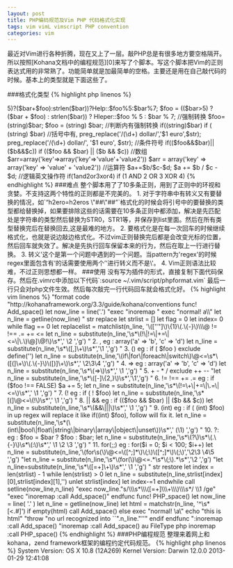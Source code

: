 ```yaml
---
layout: post
title: PHP编码规范及Vim PHP 代码格式化实现
tags: vim vimL vimscript PHP convention 
categories: vim
---
```

最近对Vim进行各种折腾，现在又上了一层。敲PHP总是有很多地方要空格隔开。所以按照[Kohana文档中的编程规范][0]来写了个脚本。写这个脚本把Vim的正则表达式用的非常熟了。功能简单就是加最简单的空格。主要还是用在自己敲代码的时候。基本上的类型就是下面这些了。

###格式化类型
{% highlight php linenos %}
<?php 
//判断
if($foo=='bar')     
if ($foo == 'bar')

//赋值
$foo='bar';
$foo = 'bar';

//否定
if (!$foo)
if ( ! $foo)

//三元加其他运算符
$foo=(($bar>5)?($bar+$foo):strlen($bar))?Help::$foo%5:$bar%7;
$foo = (($bar>5) ? ($bar + $foo) : strlen($bar)) ? Hleper::$foo % 5 : $bar % 7;

//强制转换
$foo=(string)$bar;
$foo = (string) $bar;

//判断内有强制转换
if((string)$bar)
if ( (string) $bar)

//括号中有,
preg_replace('/(\d+) dollar/','$1 euro',$str);
preg_replace('/(\d+) dollar/', '$1 euro', $str);

//条件符号
if(($foo&&$bar)||($b&&$c))
if (($foo && $bar) || ($b && $c))

//数组
$arr=array('key'=>array('key'=>'value'+'value2'))
$arr = array('key' => array('key' => 'value' + 'value2'))

//运算符
$a+=$b/$c-$d;
$a += $b / $c - $d;

//逻辑英文操作符
if(1and2or3xor4)
if (1 AND 2 OR 3 XOR 4) 

{% endhighlight %}
###难点
整个脚本用了了10多条正则，用到了正则中的环视和贪婪。不支持这两个特性的正则都是不完美的。

1. 对于字符串中有转义又有要替换的情况，如`“h2ero=h2eros \"##\"##”`格式化的时候会将引号中的要替换的类型都给替换掉，如果要排除这些的话需要在10多条正则中都添加，解决是先匹配处是字符串的类型然后替换为STR0，STR1等，并保存到list里面。然后在所有类型替换完后在替换回去,这是最难的地方。
2. 要格式化是在每一次回车的时候继续格式化，也就是说边敲边格式化。不过vim正则替换完后都是会改变光标的位置，然后回车就失效了。解决是先执行回车保留本来的行为，然后在取上一行进行替换。
3. 转义'这个是第一个问题中遇到的一个问题。当pattern为'regex'的时候regex里面包含有‘的话需要使用两个’‘进行转义而不是\'。
4. Vim正则语法比较难，不过正则思想都一样。

###使用
没有写为插件的形式，直接复制下面代码保存。然后在.vimrc中添加以下代码`:source ~/.vim/script/phpformat.vim` 最后一行只会对php文件生效。然后每次敲完一行代码回车就会格式化好。
{% highlight vim linenos %}
"format code
"http://kohanaframework.org/3.3/guide/kohana/conventions

func! Add_space()
    let now_line = line('.')
    "exec "inoremap <CR> <CR>"
    exec "normal! a\<CR>\<Esc>"
    let n_line = getline(now_line)

    " str replace
    let strlist = []
    let flag = 0
    let index= 0
    while flag == 0
        let replacelist = matchlist(n_line, '\([''"]\)\{1}\(.\{-}\)\\\@<!\1\{1}')
        if len(replacelist) == 0 
            let flag = 1
        else
            let rstr = replacelist[1].replacelist[2].replacelist[1]
            call add(strlist,['STR'.index,rstr])
            let n_line = substitute(n_line,rstr,'STR'.index,'')
            let index+=1
        endif
    endwhile


    " 1.  =+*<-%/ exclude => != !== .= += <= 
    let n_line = substitute(n_line,'\s*\(!\|!=\|+=\|<=\|\.\)\@<!\([%/=*+<-]\+[>]\@!\)\s*',' \2 ','g')

    " 2.  ,                eg : array('a' => 'b', 'c' => 'd')
    let n_line = substitute(n_line,'\s*\([,]\+\)\s*','\1 ','g')

    " 3.  ()               eg : if ( $foo )  exclude define('') 
    let n_line = substitute(n_line,'\(if\|for\|foreach\|switch\)\@<=\s*\([(]\+\)\(.\{-}\)\([)]\+\)\s*',' \2\3\4 ','g')

    " 4.  =>               eg : array('a' => 'b', 'c' => 'd')
    let n_line = substitute(n_line,'\s*\(=>\)\s*',' \1 ','g')

    " 5.  + - * /  exclude ++ --
    "let n_line = substitute(n_line,'\s*\([-]\{2,}\)\s*','\1','g')

    " 6.  != !== += .=     eg : if ($foo !== FALSE)  $a += 5;
    let n_line = substitute(n_line,'\s*\(!=\+\|+=\|\.=\|<=\)\s*',' \1 ','g')

    " 7.  (!               eg : if ( ! $foo)
    let n_line = substitute(n_line,'\s*[(]\@<=\(!\)\s*',' \1 ','g')

    " 8.  || &&            eg : if (($foo && $bar) || ($b && $c))
    let n_line = substitute(n_line,'\s*\(&&\|||\)\s*',' \1 ','g')

    " 9.  (int)            eg : if ( (int) $foo) in up regex will replace it like if((int) $foo), follow will fix it.
    let n_line = substitute(n_line,'\s*(\(int\|bool\|float\|string\|binary\|array\|object\|unset\))\s*',' (\1) ','g')

    " 10.  ?:              eg : $foo = $bar ? $foo : $bar;
    let n_line = substitute(n_line,'\s*\(?\)\s*\(.\{-}\)\s*\(:\)\s*',' \1 \2 \3 ','g')

    " 11. for(;;)          eg : for($i = 0; $i < 100; $i++) 
    let n_line = substitute(n_line,'\(for\s(\)\@<=\([^;]*\)\(;\)\([^;]*\)\(;\)','\2\3 \4\5 ','g')
    
    "let n_line = substitute(n_line,'\s*\(for(\)\@<=.*\s*\(;\).*\s*','\2 ','g')

    "let n_line=substitute(n_line,'\s*\([=+]\+\)\s*',' \1 ','g')

    " str restore
    let index = len(strlist) - 1
    while len(strlist) > 0
        let n_line = substitute(n_line,strlist[index][0],strlist[index][1],'')
        unlet strlist[index]
        let index-=1
    endwhile

    call setline(now_line,n_line)
    "exec now_line."s/\\\s*\\\([=+]\\\+\\\)\\\s*/ \\1 /ge"
    "exec "inoremap <CR> <Esc>:call Add_space()<CR>"

endfunc

func! PHP_space()
    let now_line = line( '.' )
    let n_line = getline(now_line)
    let html = matchstr(n_line, '^\s*[<.#]')
    if empty(html) 
        call Add_space()
    else
        exec "normal! \<ESC>a\<CR>"
        echo "this is html"
        "throw "no url recognized into ``".n_line."''"
    endif
endfunc

":inoremap <CR> <Esc>:call Add_space()<CR>
"inoremap <CR> <Esc>:call Add_space()<CR>
au FileType php inoremap <CR> <Esc>:call PHP_space()<CR>
{% endhighlight %}

###PHP编程规范
整理来着网上和kohana，zend framework框架的编程约定代码规范。
{% highlight php linenos %}
<?php
//一般变量 形容词_名词,变量范围正则[a-zA-Z_\x7f-\xff][a-zA-Z0-9_\x7f-\xff]*
$new_payment

//函数/方法 动词+名词，函数方法空行隔开
get_username()

//多参数加空格
get_message($id, $count, $date)

//语法关键字后加空格
if ($foo)

//函数括号后不加空格
strlen('h2ero')

//花括号
if ($foo)
{
	
}
//SQL关键词大写
$sql = "h2ero"

//类型转换空格
$foo = (string) $foo;


//变量在前，真假在后
if ($foo !== FALSE)

//使用AND，OR代替&& ||
if (($foo AND $bar) OR ($b AND $c))

//实例化
$db = new Database;
//而不是,除了有构造方法的情况。
$db = new Database();

//其他情况
if ( ! $foo)


{% endhighlight %}

[0]:http://kohanaframework.org/3.0/guide/kohana/conventions   "kohana"
<i class="os_date">
System Version: OS X 10.8 (12A269) Kernel Version: Darwin 12.0.0
2013-01-29 12:41:08
</i>
